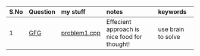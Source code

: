 |S.No | Question | my stuff | notes | keywords | 
|:---|:--|:--|:--|:--|
|1 | [GFG](https://www.geeksforgeeks.org/swap-characters-in-a-string/) | [problem1.cpp](problem1.cpp) | Effecient approach is nice food for thought! | use brain to solve |


